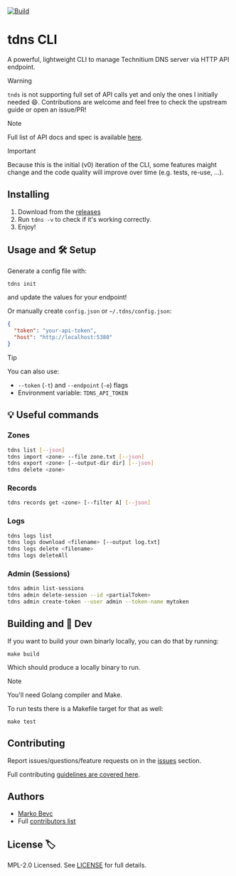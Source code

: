 [![Build](https://github.com/mbevc1/tdns/actions/workflows/build.yaml/badge.svg)](https://github.com/mbevc1/tdns/actions/workflows/build.yaml)

# tdns CLI

A powerful, lightweight CLI to manage Technitium DNS server via HTTP API endpoint.

> [!WARNING]
`tnds` is not supporting full set of API calls yet and only the ones I initially
needed :smile:. Contributions are welcome and feel free to check the upstream
guide or open an issue/PR!

> [!NOTE]
Full list of API docs and spec is available [here](https://github.com/TechnitiumSoftware/DnsServer/blob/master/APIDOCS.md).

> [!IMPORTANT]
Because this is the initial (v0) iteration of the CLI, some features maight
change and the code quality will improve over time (e.g. tests, re-use, ...).

## Installing

1. Download from the [releases](https://github.com/mbevc1/tdns/releases)
2. Run `tdns -v` to check if it's working correctly.
3. Enjoy!

## Usage and 🛠 Setup

Generate a config file with:

```bash
tdns init
```

and update the values for your endpoint!

Or manually create `config.json` or `~/.tdns/config.json`:

```json
{
  "token": "your-api-token",
  "host": "http://localhost:5380"
}
```

> [!TIP]
You can also use:
- `--token` (`-t`) and `--endpoint` (`-e`) flags
- Environment variable: `TDNS_API_TOKEN`

## 💡 Useful commands

### Zones

```bash
tdns list [--json]
tdns import <zone> --file zone.txt [--json]
tdns export <zone> [--output-dir dir] [--json]
tdns delete <zone>
```

### Records

```bash
tdns records get <zone> [--filter A] [--json]
```

### Logs

```bash
tdns logs list
tdns logs download <filename> [--output log.txt]
tdns logs delete <filename>
tdns logs deleteAll
```

### Admin (Sessions)

```bash
tdns admin list-sessions
tdns admin delete-session --id <partialToken>
tdns admin create-token --user admin --token-name mytoken
```

## Building and 🧪 Dev

If you want to build your own binarly locally, you can do that by running:

```shell
make build
```

Which should produce a locally binary to run.

> [!NOTE]
You'll need Golang compiler and Make.

To run tests there is a Makefile target for that as well:

```shell
make test
```

## Contributing

Report issues/questions/feature requests on in the [issues](https://github.com/mbevc1/tdns/issues/new) section.

Full contributing [guidelines are covered here](.github/CONTRIBUTING.md).

## Authors

* [Marko Bevc](https://github.com/mbevc1)
* Full [contributors list](https://github.com/mbevc1/tdns/graphs/contributors)

## License 🏷

MPL-2.0 Licensed. See [LICENSE](LICENSE) for full details.
<!-- https://choosealicense.com/licenses/ -->
